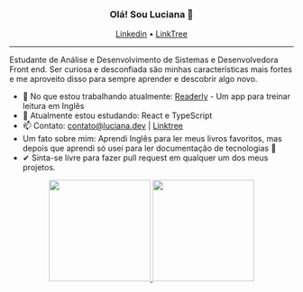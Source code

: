 <h3 align="center">Olá! Sou Luciana 👋</h3>
<p align="center">
  <a href="https://www.linkedin.com/in/luciana-dss">Linkedin</a> •
  <a href="https://linktr.ee/Lucianadss">LinkTree</a>
</p>

---

Estudante de Análise e Desenvolvimento de Sistemas e Desenvolvedora Front end. Ser curiosa e desconfiada são minhas características mais fortes e me aproveito disso para sempre aprender e descobrir algo novo.

- 🔭 No que estou trabalhando atualmente: [Readerly](https://github.com/Luciana-Santos/readerly) - Um app para treinar leitura em Inglês
- 🌱 Atualmente estou estudando: React e TypeScript
- 📫 Contato: contato@luciana.dev | [Linktree](https://linktr.ee/Lucianadss)
- Um fato sobre mim: Aprendi Inglês para ler meus livros favoritos, mas depois que aprendi só usei para ler documentação de tecnologias 🤡
- ✔ Sinta-se livre para fazer pull request em qualquer um dos meus projetos.


<div align="center">
  <a href="https://github.com/mathstylish">
  <img height="180em" src="http://github-readme-streak-stats.herokuapp.com?user=luciana-santos&theme=tokyonight"/>
  <img height="180em" src="https://github-readme-stats.vercel.app/api/top-langs/?username=luciana-santos&layout=compact&langs_count=7&theme=tokyonight"/>
  </a>
</div>


